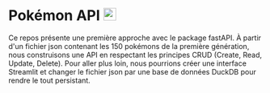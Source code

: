 # Pokémon API <img src="https://github.com/user-attachments/assets/1bd90fac-23c7-4ed0-ac83-b1529bd4949d" alt="pokeball" width="25" />



Ce repos présente une première approche avec le package fastAPI.
À partir d'un fichier json contenant les 150 pokémons de la première génération, nous construisons une API en respectant les principes CRUD (Create, Read, Update, Delete).
Pour aller plus loin, nous pourrions créer une interface Streamlit et changer le fichier json par une base de données DuckDB pour rendre le tout persistant.
